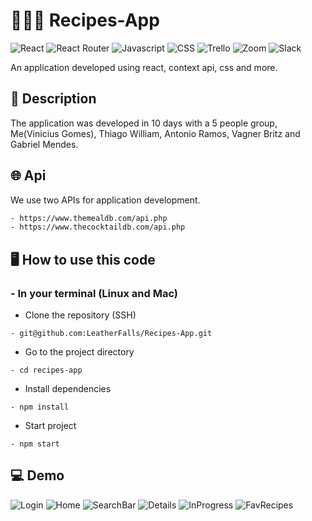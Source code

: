 # 👨🏼‍🍳 Recipes-App
![React](https://img.shields.io/badge/react-%2320232a.svg?style=for-the-badge&logo=react&logoColor=%2361DAFB) ![React Router](https://img.shields.io/badge/React_Router-CA4245?style=for-the-badge&logo=react-router&logoColor=white) ![Javascript](https://img.shields.io/badge/JavaScript-F7DF1E?style=for-the-badge&logo=javascript&logoColor=black) ![CSS](https://img.shields.io/badge/CSS3-1572B6?style=for-the-badge&logo=css3&logoColor=white) ![Trello](https://img.shields.io/badge/Trello-0052CC?style=for-the-badge&logo=trello&logoColor=white) ![Zoom](https://img.shields.io/badge/Zoom-2D8CFF?style=for-the-badge&logo=zoom&logoColor=white) ![Slack](https://img.shields.io/badge/Slack-4A154B?style=for-the-badge&logo=slack&logoColor=white)

An application developed using react, context api, css and more.

## 📃 Description
The application was developed in 10 days with a 5 people group, Me(Vinicius Gomes), Thiago William, Antonio Ramos, Vagner Britz and Gabriel Mendes.

## 🌐 Api
We use two APIs for application development.
```bash
- https://www.themealdb.com/api.php
- https://www.thecocktaildb.com/api.php
```

## 🖥 How to use this code
### - In your terminal (Linux and Mac)
- Clone the repository (SSH)
```
- git@github.com:LeatherFalls/Recipes-App.git
```
- Go to the project directory
```
- cd recipes-app
```
- Install dependencies
```
- npm install
```
- Start project
```
- npm start
```

## 💻 Demo
![Login](./src//img/Screenshot%20from%202022-06-27%2018-00-23.png)
![Home](./src/img/Screenshot%20from%202022-06-27%2018-00-37.png) ![SearchBar](./src/img/Screenshot%20from%202022-06-27%2018-01-27.png) ![Details](./src//img//Screenshot%20from%202022-06-27%2018-01-35.png) ![InProgress](./src//img/Screenshot%20from%202022-06-27%2018-02-02.png) ![FavRecipes](./src/img//Screenshot%20from%202022-06-27%2018-02-29.png)
